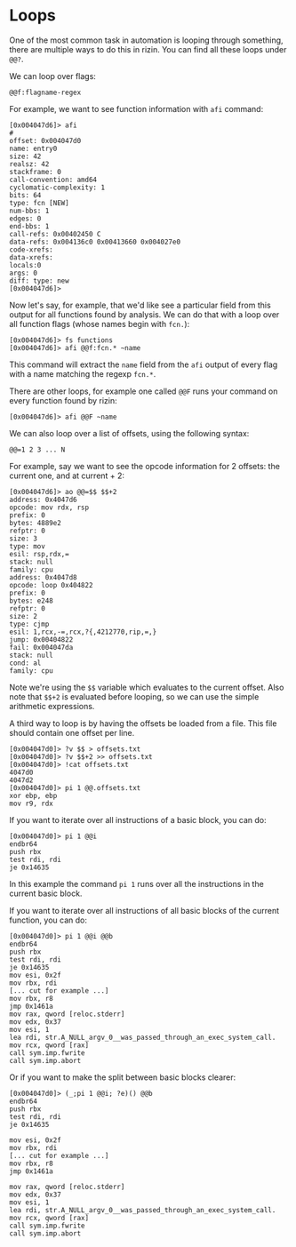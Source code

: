 # Loops

One of the most common task in automation is looping through something,
there are multiple ways to do this in rizin. You can find all these loops
under `@@?`.

We can loop over flags:

```
@@f:flagname-regex
```

For example, we want to see function information with `afi` command:

```
[0x004047d6]> afi
#
offset: 0x004047d0
name: entry0
size: 42
realsz: 42
stackframe: 0
call-convention: amd64
cyclomatic-complexity: 1
bits: 64
type: fcn [NEW]
num-bbs: 1
edges: 0
end-bbs: 1
call-refs: 0x00402450 C
data-refs: 0x004136c0 0x00413660 0x004027e0
code-xrefs:
data-xrefs:
locals:0
args: 0
diff: type: new
[0x004047d6]>
```
Now let's say, for example, that we'd like see a particular field from this output for all functions found by analysis.
We can do that with a loop over all function flags (whose names begin with `fcn.`):

```
[0x004047d6]> fs functions
[0x004047d6]> afi @@f:fcn.* ~name
```

This command will extract the `name` field from the `afi` output of every flag with a name
matching the regexp `fcn.*`.

There are other loops, for example one called `@@F` runs your command on every function found by rizin:

```
[0x004047d6]> afi @@F ~name
```  

We can also loop over a list of offsets, using the following syntax:

```
@@=1 2 3 ... N
```
For example, say we want to see the opcode information for 2 offsets: the current one, and at current + 2:

```
[0x004047d6]> ao @@=$$ $$+2
address: 0x4047d6
opcode: mov rdx, rsp
prefix: 0
bytes: 4889e2
refptr: 0
size: 3
type: mov
esil: rsp,rdx,=
stack: null
family: cpu
address: 0x4047d8
opcode: loop 0x404822
prefix: 0
bytes: e248
refptr: 0
size: 2
type: cjmp
esil: 1,rcx,-=,rcx,?{,4212770,rip,=,}
jump: 0x00404822
fail: 0x004047da
stack: null
cond: al
family: cpu
```

Note we're using the `$$` variable which evaluates to the current offset. Also note
that `$$+2` is evaluated before looping, so we can use the simple arithmetic expressions.

A third way to loop is by having the offsets be loaded from a file. This file should contain
one offset per line.

```
[0x004047d0]> ?v $$ > offsets.txt
[0x004047d0]> ?v $$+2 >> offsets.txt
[0x004047d0]> !cat offsets.txt
4047d0
4047d2
[0x004047d0]> pi 1 @@.offsets.txt
xor ebp, ebp
mov r9, rdx
```

If you want to iterate over all instructions of a basic block, you can do:

```
[0x004047d0]> pi 1 @@i
endbr64
push rbx
test rdi, rdi
je 0x14635
```

In this example the command `pi 1` runs over all the instructions in the current basic block.

If you want to iterate over all instructions of all basic blocks of the current function, you can do:
```
[0x004047d0]> pi 1 @@i @@b
endbr64     
push rbx            
test rdi, rdi
je 0x14635
mov esi, 0x2f    
mov rbx, rdi
[... cut for example ...]
mov rbx, r8                                                                                    
jmp 0x1461a         
mov rax, qword [reloc.stderr]
mov edx, 0x37     
mov esi, 1            
lea rdi, str.A_NULL_argv_0__was_passed_through_an_exec_system_call.                            
mov rcx, qword [rax]
call sym.imp.fwrite
call sym.imp.abort
```

Or if you want to make the split between basic blocks clearer:

```
[0x004047d0]> (_;pi 1 @@i; ?e)() @@b
endbr64     
push rbx            
test rdi, rdi
je 0x14635

mov esi, 0x2f    
mov rbx, rdi
[... cut for example ...]
mov rbx, r8                                                                                    
jmp 0x1461a         

mov rax, qword [reloc.stderr]
mov edx, 0x37     
mov esi, 1            
lea rdi, str.A_NULL_argv_0__was_passed_through_an_exec_system_call.                            
mov rcx, qword [rax]
call sym.imp.fwrite
call sym.imp.abort
```

